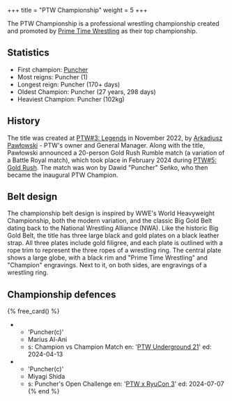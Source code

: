 +++
title = "PTW Championship"
weight = 5
+++

The PTW Championship is a professional wrestling championship created and promoted by [Prime Time Wrestling](@/o/ptw.md) as their top championship.

## Statistics

* First champion: [Puncher](@/w/puncher.md)
* Most reigns: Puncher (1)
* Longest reign: Puncher (170+ days)
* Oldest Champion: Puncher (27 years, 298 days)
* Heaviest Champion: Puncher (102kg)

## History

The title was created at [PTW#3: Legends](@/e/ptw/2022-11-26-ptw-3-legends.md) in November 2022, by [Arkadiusz Pawłowski](@/w/pan-pawlowski.md) - PTW's owner and General Manager.
Along with the title, Pawłowski announced a 20-person Gold Rush Rumble match (a variation of a Battle Royal match), which took place in February 2024 during [PTW#5: Gold Rush](@/e/ptw/2024-02-03-ptw-5-gold-rush.md).
The match was won by Dawid "Puncher" Seńko, who then became the inaugural PTW Champion.

## Belt design

The championship belt design is inspired by WWE's World Heavyweight Championship, both the modern variation, and the classic Big Gold Belt dating back to the National Wrestling Alliance (NWA).
Like the historic Big Gold Belt, the title has three large black and gold plates on a black leather strap.
All three plates include gold filigree, and each plate is outlined with a rope trim to represent the three ropes of a wrestling ring.
The central plate shows a large globe, with a black rim and "Prime Time Wrestling" and "Champion" engravings. Next to it, on both sides, are engravings of a wrestling ring.

## Championship defences

{% free_card() %}
- - 'Puncher(c)'
  - Marius Al-Ani
  - s: Champion vs Champion Match
    en: '[PTW Underground 21](@/e/ptw/2024-04-13-ptw-underground-21.md)'
    ed: 2024-04-13
- - 'Puncher(c)'
  - Miyagi Shida
  - s: Puncher's Open Challenge
    en: '[PTW x RyuCon 3](@/e/ptw/2024-07-07-ptw-x-ryucon.md)'
    ed: 2024-07-07
{% end %}
